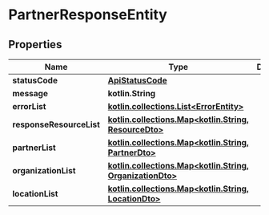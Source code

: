 
# PartnerResponseEntity

## Properties
Name | Type | Description | Notes
------------ | ------------- | ------------- | -------------
**statusCode** | [**ApiStatusCode**](ApiStatusCode.md) |  |  [optional]
**message** | **kotlin.String** |  |  [optional]
**errorList** | [**kotlin.collections.List&lt;ErrorEntity&gt;**](ErrorEntity.md) |  |  [optional]
**responseResourceList** | [**kotlin.collections.Map&lt;kotlin.String, ResourceDto&gt;**](ResourceDto.md) |  |  [optional]
**partnerList** | [**kotlin.collections.Map&lt;kotlin.String, PartnerDto&gt;**](PartnerDto.md) |  |  [optional]
**organizationList** | [**kotlin.collections.Map&lt;kotlin.String, OrganizationDto&gt;**](OrganizationDto.md) |  |  [optional]
**locationList** | [**kotlin.collections.Map&lt;kotlin.String, LocationDto&gt;**](LocationDto.md) |  |  [optional]



